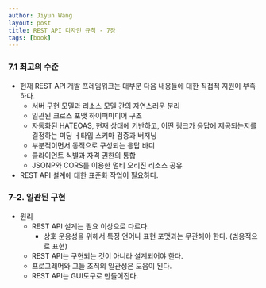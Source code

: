 ```yaml
---
author: Jiyun Wang
layout: post
title: REST API 디자인 규칙 - 7장
tags: [book]
---
```


### 7.1 최고의 수준
- 현재 REST API 개발 프레임워크는 대부분 다음 내용들에 대한 직접적 지원이 부족하다.
    - 서버 구현 모델과 리소스 모델 간의 자연스러운 분리
    - 일관된 크로스 포맷 하이퍼미디어 구조
    - 자동화된 HATEOAS, 현재 상태에 기반하고, 어떤 링크가 응답에 제공되는지를 결정하는 미딩 ㅓ타입 스키마 검증과 버저닝
    - 부분적이면서 동적으로 구성되는 응답 바디
    - 클라이언트 식별과 자격 권한의 통합
    - JSONP와 CORS를 이용한 멀티 오리진 리소스 공유
- REST API 설계에 대한 표준화 작업이 필요하다.

### 7-2. 일관된 구현
- 원리
    - REST API 설계는 필요 이상으로 다르다.
        - 상호 운용성을 위해서 특정 언어나 표현 포맷과는 무관해야 한다. (범용적으로 표현)
    - REST API는 구현되는 것이 아니라 설계되어야 한다.
    - 프로그래머와 그들 조직의 일관성은 도움이 된다.
    - REST API는 GUI도구로 만들어진다.
